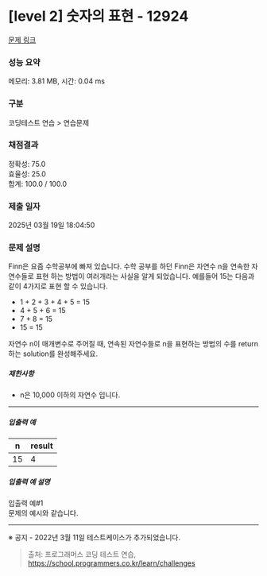 # [level 2] 숫자의 표현 - 12924 

[문제 링크](https://school.programmers.co.kr/learn/courses/30/lessons/12924) 

### 성능 요약

메모리: 3.81 MB, 시간: 0.04 ms

### 구분

코딩테스트 연습 > 연습문제

### 채점결과

정확성: 75.0<br/>효율성: 25.0<br/>합계: 100.0 / 100.0

### 제출 일자

2025년 03월 19일 18:04:50

### 문제 설명

<p>Finn은 요즘 수학공부에 빠져 있습니다. 수학 공부를 하던 Finn은 자연수 n을 연속한 자연수들로 표현 하는 방법이 여러개라는 사실을 알게 되었습니다. 예를들어 15는 다음과 같이 4가지로 표현 할 수 있습니다.</p>

<ul>
<li>1 + 2 + 3 + 4 + 5 = 15</li>
<li>4 + 5 + 6 = 15</li>
<li>7 + 8 = 15</li>
<li>15 = 15</li>
</ul>

<p>자연수 n이 매개변수로 주어질 때, 연속된 자연수들로 n을 표현하는 방법의 수를 return하는 solution를 완성해주세요.</p>

<h5>제한사항</h5>

<ul>
<li>n은 10,000 이하의 자연수 입니다.</li>
</ul>

<hr>

<h5>입출력 예</h5>
<table class="table">
        <thead><tr>
<th>n</th>
<th>result</th>
</tr>
</thead>
        <tbody><tr>
<td>15</td>
<td>4</td>
</tr>
</tbody>
      </table>
<h5>입출력 예 설명</h5>

<p>입출력 예#1<br>
문제의 예시와 같습니다.</p>

<hr>

<p>※ 공지 - 2022년 3월 11일 테스트케이스가 추가되었습니다.</p>


> 출처: 프로그래머스 코딩 테스트 연습, https://school.programmers.co.kr/learn/challenges
